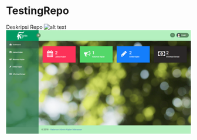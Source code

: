 # TestingRepo
Deskripsi Repo
![alt text](http://github.com/sandev08/TestingRepo/android.png)
![alt text](https://github.com/ridzaldii/kajian-sunnah/blob/master/Screenshot.png)
